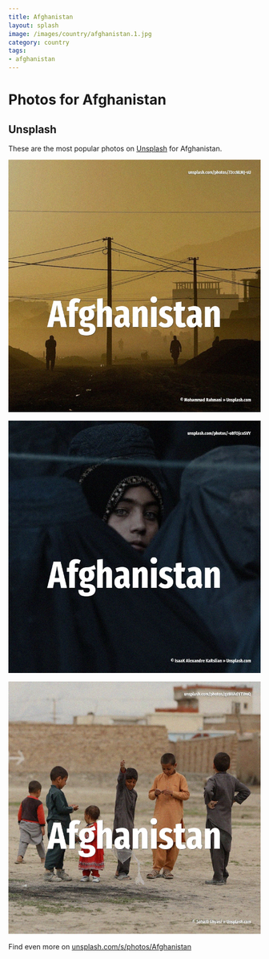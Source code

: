 ```yaml
---
title: Afghanistan
layout: splash
image: /images/country/afghanistan.1.jpg
category: country
tags:
- afghanistan
---
```

# Photos for Afghanistan

## Unsplash

These are the most popular photos on [Unsplash](https://unsplash.com) for Afghanistan.

![Afghanistan](/images/country/afghanistan.1.jpg)

![Afghanistan](/images/country/afghanistan.2.jpg)

![Afghanistan](/images/country/afghanistan.3.jpg)

Find even more on [unsplash.com/s/photos/Afghanistan](https://unsplash.com/s/photos/Afghanistan)
